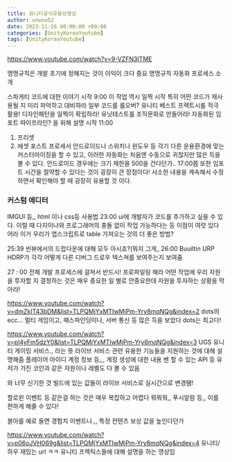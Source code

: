 ```yaml
---
title: 유니티공식유튜브영상
author: unwoo52
date: 2023-11-26 00:00:00 +09:00
categories: [UnityKoreaYoutube]
tags: [UnityKoreaYoutube]
---
```



https://www.youtube.com/watch?v=9-VZFN3ITME

명명규칙은 개발 초기에 정해지는 것이 이익이 크다 중요
명명규칙 자동화 프로세스 소개

스파게티 코드에 대한 이야기 시작 9:00
이 작업 역시 일찍 시작
특히 어떤 코드가 재사용될 지 미리 파악하고 대비하라
일부 코드를 룰오버?
유니티 베스트 프렉트시를 적극 활용!
디자인패턴을 일찍이 확립하라!
유닛테스트를 조직문화로 만들어라!
자동화된 임포트 파이프라인?
을 위해 설명 시작 11:00 
1. 프리셋
2. 에셋 포스트 프로세서
 안드로이드나 스위치나 윈도우 등 각기 다른 운용환경에 맞는 커스터마이징을 할 수 있고, 이러한 자동화는 처음엔 수동으로 귀찮지만 많은 득을 볼 수 있다.
 안드로이드 경우에는 크기 제한을 500을 건다던가.. 17:00쯤
또한 임포트 시간을 절약할 수 있다는 것이 굉장히 큰 장점이다! 사소한 내용을 계속해서 수정하면서 확인해야 할 때 굉장히 유용할 것 이다.

### 커스텀 에디터
IMGUI 등,, html 이나 css등 사용법
23:00 ui에 개발자가 코드를 추가하고 싶을 수 있다. 이럴 때 다지이나와 프로그래머의 충돌 없이 작업 가능하다는 등 이점이 여럿 있다
어라 이거 우리가 앱스크립트로 table 가져오는 것의 더 좋은 방법?

25:39
씬뷰에서의 드랍다운에 대해 모두 아시죠?(뭐지 그게_
26:00 Buuiltin URP HDRP가 각각 어떻게 다른 디버그 드로우 텍스쳐를 보여주는지 보여줌

27 : 00 전체 개발 프로세스에 걸쳐서 반드시! 프로파일링 해라
어떤 작업에 우리 자원을 투자할 지 결정하는 것은 매우 중요한 일
별로 안중요한데 자원을 투자하는 상황을 막아라!


https://www.youtube.com/watch?v=dmZkIT43bDM&list=TLPQMjYxMTIwMjPm-Yry8mqNQg&index=2
dots의 ecc...
멀티 게임이고, 패스파인딩이나, 서버 통신 등 많은 득을 보았다 dots는 최고다!

https://www.youtube.com/watch?v=pl4yFm5dzY0&list=TLPQMjYxMTIwMjPm-Yry8mqNQg&index=3
UGS
유니티 게이밍 서비스., 라는 뜻
라이브 서비스 관련 유용한  기능들을 지원하는 것에 대해 설명해줌
플레이어 아이디 계정 정보 등,,, 계정 생성에 대한 내용
벤 할 수 있는 API 등
유저가 가진 코인과 같은 자원이나 레벨도 다 볼 수 있음

와 너무 신기한 것
빌드에 있는 값들이 라이브  서비스로 실시간으로 변경됌!

할로윈 이벤트 등 같은걸 하는 것은 매우 복잡하고 어렵다
뭐뭐뭐,, 푸시알람 등,, 이를 편하게 해줄 수 있다!

블아를 예로 들면 경험치 이벤트나.,, 특정 컨텐츠 보상 값을 높인다던가


https://www.youtube.com/watch?v=p06oJVH069g&list=TLPQMjYxMTIwMjPm-Yry8mqNQg&index=4
유니티/하우 재밌는 url ㅋㅋ
유니티 프렉틱스들에 대해 설명을 하는 영상임
